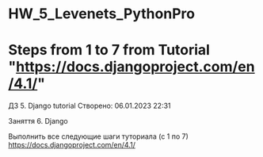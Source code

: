 # HW_5_Levenets_PythonPro
Steps from 1 to 7 from Tutorial "https://docs.djangoproject.com/en/4.1/"
=====================
ДЗ 5. Django tutorial
Створено: 06.01.2023 22:31

Заняття 6. Django

Выполнить все следующие шаги туториала (с 1 по 7)
https://docs.djangoproject.com/en/4.1/
